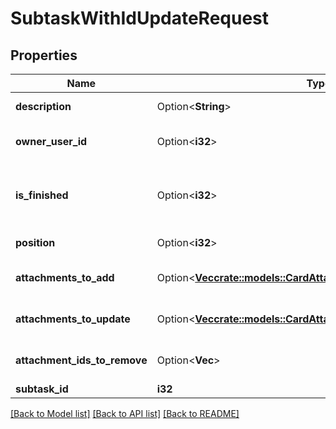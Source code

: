 # SubtaskWithIdUpdateRequest

## Properties

Name | Type | Description | Notes
------------ | ------------- | ------------- | -------------
**description** | Option<**String**> | A subtask description. | [optional]
**owner_user_id** | Option<**i32**> | A user id of the assignee. | [optional]
**is_finished** | Option<**i32**> | When set to 1 the subtask is already finished. | [optional][default to Variant0]
**position** | Option<**i32**> | The subtask position. | [optional]
**attachments_to_add** | Option<[**Vec<crate::models::CardAttachmentCreateRequest>**](CardAttachmentCreateRequest.md)> | A list of attachments to add. | [optional]
**attachments_to_update** | Option<[**Vec<crate::models::CardAttachmentWithIdUpdateRequest>**](CardAttachmentWithIdUpdateRequest.md)> | A list of attachments to update. | [optional]
**attachment_ids_to_remove** | Option<**Vec<i32>**> | A list of attachments to remove. | [optional]
**subtask_id** | **i32** |  | 

[[Back to Model list]](../README.md#documentation-for-models) [[Back to API list]](../README.md#documentation-for-api-endpoints) [[Back to README]](../README.md)



